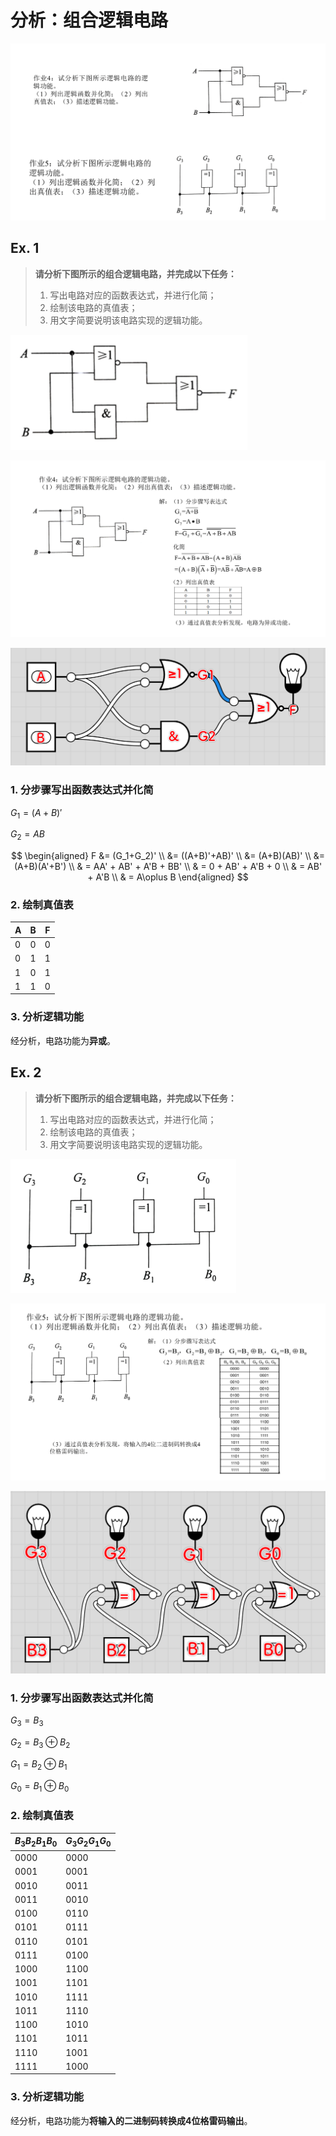 # 分析：组合逻辑电路

![](attachments/psets-cjn-04.png)

## Ex. 1 

> **请分析下图所示的组合逻辑电路，并完成以下任务：**
> 
> 1. 写出电路对应的函数表达式，并进行化简；
> 2. 绘制该电路的真值表；
> 3. 用文字简要说明该电路实现的逻辑功能。

![](attachments/Pasted%20image%2020250521095151.png)

![](attachments/psets-cjn-05.png)

![](attachments/Pasted%20image%2020250520172650.png)

### 1. 分步骤写出函数表达式并化简

$G_1=(A+B)'$

$G_2=AB$


$$
\begin{aligned}
F &= (G_1+G_2)' \\
  &= ((A+B)'+AB)' \\
  &= (A+B)(AB)' \\
  &= (A+B)(A'+B') \\
  & = AA' + AB' + A'B + BB' \\
  & = 0 + AB' + A'B + 0 \\
  & = AB' + A'B \\
  & = A\oplus B
\end{aligned}
$$

### 2. 绘制真值表

| A   | B   | F   |
| --- | --- | --- |
| 0   | 0   | 0   |
| 0   | 1   | 1   |
| 1   | 0   | 1   |
| 1   | 1   | 0   |

### 3. 分析逻辑功能

经分析，电路功能为**异或**。
## Ex. 2

> **请分析下图所示的组合逻辑电路，并完成以下任务：**
> 
> 1. 写出电路对应的函数表达式，并进行化简；
> 2. 绘制该电路的真值表；
> 3. 用文字简要说明该电路实现的逻辑功能。

![](attachments/Pasted%20image%2020250521095209.png)

![](attachments/psets-cjn-06.png)

![](attachments/Pasted%20image%2020250520174121.png)

### 1. 分步骤写出函数表达式并化简

$G_3=B_3$

$G_2=B_3\oplus B_2$

$G_1=B_2\oplus B_1$

$G_0 = B_1\oplus B_0$

### 2. 绘制真值表

| $B_3B_2B_1B_0$ | $G_3G_2G_1G_0$ |
| -------------- | -------------- |
| 0000           | 0000           |
| 0001           | 0001           |
| 0010           | 0011           |
| 0011           | 0010           |
| 0100           | 0110           |
| 0101           | 0111           |
| 0110           | 0101           |
| 0111           | 0100           |
| 1000           | 1100           |
| 1001           | 1101           |
| 1010           | 1111           |
| 1011           | 1110           |
| 1100           | 1010           |
| 1101           | 1011           |
| 1110           | 1001           |
| 1111           | 1000           |
### 3. 分析逻辑功能

经分析，电路功能为**将输入的二进制码转换成4位格雷码输出**。


